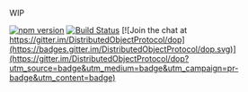 WIP

[![npm version](https://img.shields.io/npm/v/dop.svg?style=flat-square)](https://www.npmjs.com/package/dop)
[![Build Status](https://travis-ci.org/DistributedObjectProtocol/dop.svg?branch=master)](https://travis-ci.org/DistributedObjectProtocol/dop)
[![Join the chat at https://gitter.im/DistributedObjectProtocol/dop](https://badges.gitter.im/DistributedObjectProtocol/dop.svg)](https://gitter.im/DistributedObjectProtocol/dop?utm_source=badge&utm_medium=badge&utm_campaign=pr-badge&utm_content=badge)
